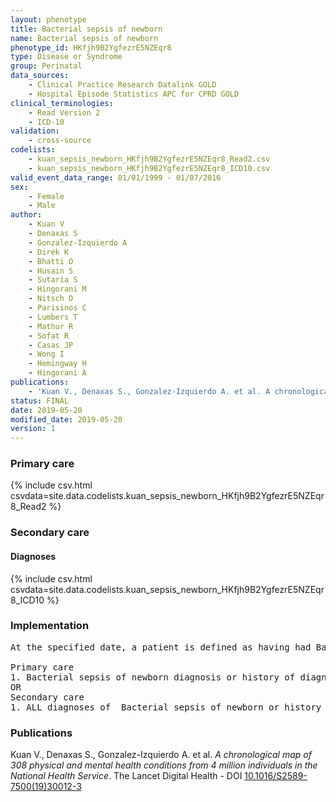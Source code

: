 ```yaml
---
layout: phenotype
title: Bacterial sepsis of newborn
name: Bacterial sepsis of newborn
phenotype_id: HKfjh9B2YgfezrE5NZEqr8 
type: Disease or Syndrome
group: Perinatal
data_sources: 
    - Clinical Practice Research Datalink GOLD
    - Hospital Episode Statistics APC for CPRD GOLD
clinical_terminologies: 
    - Read Version 2
    - ICD-10
validation: 
    - cross-source
codelists: 
    - kuan_sepsis_newborn_HKfjh9B2YgfezrE5NZEqr8_Read2.csv
    - kuan_sepsis_newborn_HKfjh9B2YgfezrE5NZEqr8_ICD10.csv
valid_event_data_range: 01/01/1999 - 01/07/2016
sex: 
    - Female
    - Male
author: 
    - Kuan V
    - Denaxas S
    - Gonzalez-Izquierdo A
    - Direk K
    - Bhatti O
    - Husain S
    - Sutaria S
    - Hingorani M
    - Nitsch D
    - Parisinos C
    - Lumbers T
    - Mathur R
    - Sofat R
    - Casas JP
    - Wong I
    - Hemingway H
    - Hingorani A
publications: 
    - 'Kuan V., Denaxas S., Gonzalez-Izquierdo A. et al. A chronological map of 308 physical and mental health conditions from 4 million individuals in the National Health Service. The Lancet Digital Health - DOI: 10.1016/S2589-7500(19)30012-3' 
status: FINAL
date: 2019-05-20
modified_date: 2019-05-20
version: 1
---
```

### Primary care 
{% include csv.html csvdata=site.data.codelists.kuan_sepsis_newborn_HKfjh9B2YgfezrE5NZEqr8_Read2 %}
### Secondary care 
#### Diagnoses 
{% include csv.html csvdata=site.data.codelists.kuan_sepsis_newborn_HKfjh9B2YgfezrE5NZEqr8_ICD10 %}
### Implementation 
<pre>At the specified date, a patient is defined as having had Bacterial sepsis of newborn IF they meet the criteria for any of the following on or before the specified date. The earliest date on which the individual meets any of the following criteria on or before the specified date is defined as the first event date:

Primary care
1. Bacterial sepsis of newborn diagnosis or history of diagnosis during a consultation AND IF the patient is aged < 1y at the first event date
OR
Secondary care
1. ALL diagnoses of  Bacterial sepsis of newborn or history of diagnosis during a hospitalization AND IF the patient is aged < 1y at the first event date</pre> 
 
### Publications 
Kuan V., Denaxas S., Gonzalez-Izquierdo A. et al. _A chronological map of 308 physical and mental health conditions from 4 million individuals in the National Health Service_. The Lancet Digital Health - DOI <a href='https://www.thelancet.com/journals/landig/article/PIIS2589-7500(19)30012-3/fulltext'>10.1016/S2589-7500(19)30012-3</a>